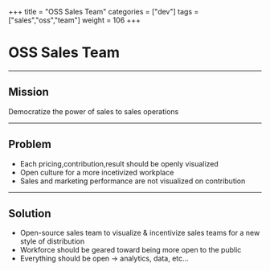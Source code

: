 +++
title = "OSS Sales Team"
categories = ["dev"]
tags = ["sales","oss","team"]
weight = 106
+++

# OSS Sales Team

---

## Mission

Democratize the power of sales to sales operations

---

## Problem

- Each pricing,contribution,result should be openly visualized
- Open culture for a more incetivized workplace
- Sales and marketing performance are not visualized on contribution

---

## Solution

- Open-source sales team to visualize & incentivize sales teams for a new style of distribution
- Workforce should be geared toward being more open to the public
- Everything should be open -> analytics, data, etc...
